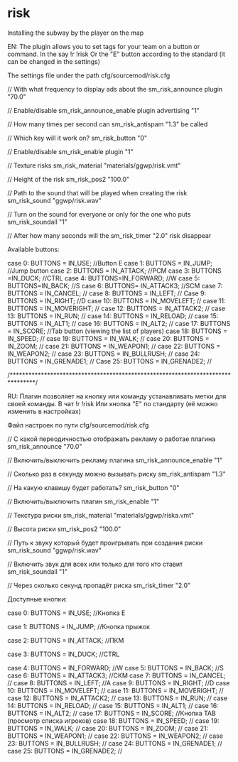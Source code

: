 # risk
Installing the subway by the player on the map


EN:
The plugin allows you to set tags for your team on a button or command.
In the say !r !risk
Or the "E" button according to the standard (it can be changed in the settings)

The settings file under the path cfg/sourcemod/risk.cfg

// With what frequency to display ads about the sm_risk_announce plugin
"70.0"

// Enable/disable
sm_risk_announce_enable plugin advertising "1"

// How many times per second can sm_risk_antispam
"1.3" be called

// Which key will it work on?
sm_risk_button "0"

// Enable/disable sm_risk_enable plugin
"1"

// Texture risks
sm_risk_material "materials/ggwp/risk.vmt"

// Height of the risk
sm_risk_pos2 "100.0"

// Path to the sound that will be played when creating the risk
sm_risk_sound "ggwp/risk.wav"

// Turn on the sound for everyone or only for the one who puts
sm_risk_soundall "1"

// After how many seconds
will the sm_risk_timer "2.0" risk disappear

Available buttons:

case 0: BUTTONS = IN_USE; //Button E
case 1: BUTTONS = IN_JUMP; //Jump button
case 2: BUTTONS = IN_ATTACK; //PCM
case 3: BUTTONS =IN_DUCK; //CTRL
case 4: BUTTONS=IN_FORWARD; //W
case 5: BUTTONS=IN_BACK; //S
case 6: BUTTONS= IN_ATTACK3; //SCM
case 7: BUTTONS = IN_CANCEL; //
case 8: BUTTONS = IN_LEFT; //
Case 9: BUTTONS = IN_RIGHT; //D
case 10: BUTTONS = IN_MOVELEFT; //
case 11: BUTTONS = IN_MOVERIGHT; //
case 12: BUTTONS = IN_ATTACK2; //
case 13: BUTTONS = IN_RUN; //
case 14: BUTTONS = IN_RELOAD; //
case 15: BUTTONS = IN_ALT1; //
case 16: BUTTONS = IN_ALT2; //
case 17: BUTTONS = IN_SCORE; //Tab button (viewing the list of players)
case 18: BUTTONS = IN_SPEED; //
case 19: BUTTONS = IN_WALK; //
case 20: BUTTONS = IN_ZOOM; //
case 21: BUTTONS = IN_WEAPON1; //
case 22: BUTTONS = IN_WEAPON2; //
case 23: BUTTONS = IN_BULLRUSH; //
case 24: BUTTONS = IN_GRENADE1; //
Case 25: BUTTONS = IN_GRENADE2; //

/********************************************************************************/

RU:
Плагин позволяет на кнопку или команду устанавливать метки для своей команды.
В чат !r !risk
Или кнопка "E" по стандарту (её можно изменить в настройках)

Файл настроек по пути cfg/sourcemod/risk.cfg

// С какой переодичностью отображать рекламу о работае плагина
sm_risk_announce "70.0"

// Включить/выключить рекламу плагина
sm_risk_announce_enable "1"

// Сколько раз в секунду можно вызывать риску
sm_risk_antispam "1.3"

// На какую клавишу будет работать?
sm_risk_button "0"

// Включить/выключить плагин
sm_risk_enable "1"

// Текстура риски
sm_risk_material "materials/ggwp/riska.vmt"

// Высота риски
sm_risk_pos2 "100.0"

// Путь к звуку который будет проигрывать при создания риски
sm_risk_sound "ggwp/risk.wav"

// Включить звук для всех или только для того кто ставит
sm_risk_soundall "1"

// Через сколько секунд пропадёт риска
sm_risk_timer "2.0"

Доступные кнопки:

case 0: BUTTONS = IN_USE;                //Кнопка E

case 1: BUTTONS = IN_JUMP;                //Кнопка прыжок

case 2: BUTTONS = IN_ATTACK;            //ПКМ

case 3: BUTTONS = IN_DUCK;                //CTRL

case 4: BUTTONS = IN_FORWARD;            //W
case 5: BUTTONS = IN_BACK;                //S
case 6: BUTTONS = IN_ATTACK3;            //СКМ
case 7: BUTTONS = IN_CANCEL;            //
case 8: BUTTONS = IN_LEFT;                //A
case 9: BUTTONS = IN_RIGHT;                //D
case 10: BUTTONS = IN_MOVELEFT;            //
case 11: BUTTONS = IN_MOVERIGHT;        //
case 12: BUTTONS = IN_ATTACK2;            //
case 13: BUTTONS = IN_RUN;                //
case 14: BUTTONS = IN_RELOAD;            //
case 15: BUTTONS = IN_ALT1;                //
case 16: BUTTONS = IN_ALT2;                //
case 17: BUTTONS = IN_SCORE;            //Кнопка TAB (просмотр списка игроков)
case 18: BUTTONS = IN_SPEED;            //
case 19: BUTTONS = IN_WALK;                //
case 20: BUTTONS = IN_ZOOM;                //
case 21: BUTTONS = IN_WEAPON1;            //
case 22: BUTTONS = IN_WEAPON2;            //
case 23: BUTTONS = IN_BULLRUSH;            //
case 24: BUTTONS = IN_GRENADE1;            //
case 25: BUTTONS = IN_GRENADE2;            //
